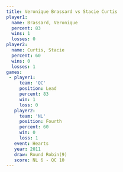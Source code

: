 ```yaml
---
title: Veronique Brassard vs Stacie Curtis
player1:                   
  name: Brassard, Veronique
  percent: 83              
  wins: 1                  
  losses: 0                
player2:                   
  name: Curtis, Stacie     
  percent: 60              
  wins: 0                  
  losses: 1                
games:
 - player1:        
     team: 'QC'    
     position: Lead
     percent: 83   
     win: 1        
     loss: 0       
   player2:          
     team: 'NL'      
     position: Fourth
     percent: 60     
     win: 0          
     loss: 1         
   event: Hearts       
   year: 2011          
   draw: Round Robin(9)
   score: NL 6 - QC 10 
---
```


